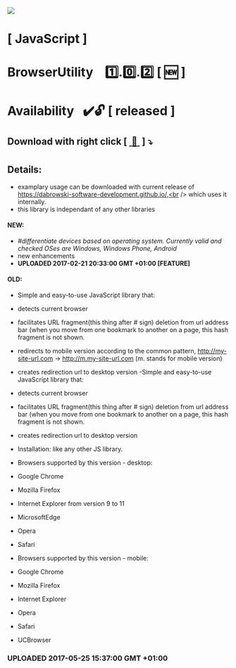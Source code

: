 <img src="https://github.com/Dabrowski-Software-Development/BrowserUtility/blob/master/github_json2sql.png"></img>
# [ JavaScript ]
# BrowserUtility &nbsp;&nbsp;&nbsp;:one:.:zero:.:two:&nbsp;[&nbsp;:new:&nbsp;]
#
#
# Availability&nbsp;&nbsp;&nbsp;:heavy_check_mark::unlock: [ released ]
## Download with right click [&nbsp;[ :floppy_disk: ](https://github.com/Dabrowski-Software-Development/GoogleMapsUtilityFunctions/blob/master/browser-utility-1.0.2.js)&nbsp;]&nbsp;:arrow_heading_down:
#
## Details:
 - examplary usage can be downloaded with current release of https://dabrowski-software-development.github.io/,<br /> which uses it internally.
 - this library is independant of any other libraries

#### NEW:
 - *#differentiate devices based on operating system. Currently valid and checked OSes are Windows, Windows Phone, Android*
 - new enhancements
 - <strong>UPLOADED 2017-02-21 20:33:00 GMT +01:00 [FEATURE]</strong>
#### OLD:
 - Simple and easy-to-use JavaScript library that:
  - detects current browser
   - facilitates URL fragment(this thing after # sign) deletion from url address bar (when you move from one bookmark to another on a page, this hash fragment is not shown.
   - redirects to mobile version according to the common pattern,  http://my-site-url.com -> http://m.my-site-url.com  (m. stands for mobile version)
   - creates redirection url to desktop version
   -Simple and easy-to-use JavaScript library that:
 - detects current browser
 - facilitates URL fragment(this thing after # sign) deletion from url address bar (when you move from one bookmark to another on a page, this hash fragment is not shown.
 - creates redirection url to desktop version
 
- Installation: like any other JS library.
 
- Browsers supported by this version - desktop:
 - Google Chrome
 - Mozilla Firefox 
 - Internet Explorer from version 9 to 11 
 - MicrosoftEdge 
 - Opera
 - Safari
- Browsers supported by this version - mobile:
 - Google Chrome
 - Mozilla Firefox
 - Internet Explorer
 - Opera 
 - Safari
 - UCBrowser
 
 ### <strong>UPLOADED 2017-05-25 15:37:00 GMT +01:00</strong>
